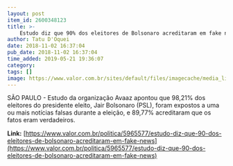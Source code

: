```yaml
---
layout: post
item_id: 2600348123
title: >-
    Estudo diz que 90% dos eleitores de Bolsonaro acreditaram em fake news
author: Tatu D'Oquei
date: 2018-11-02 16:37:04
pub_date: 2018-11-02 16:37:04
time_added: 2019-05-21 19:36:07
category: 
tags: []
image: https://www.valor.com.br/sites/default/files/imagecache/media_library_big_horizontal/fotoweb/fakenews1.jpg
---
```


SÃO PAULO - Estudo da organização Avaaz apontou que 98,21% dos eleitores do presidente eleito, Jair Bolsonaro (PSL), foram expostos a uma ou mais notícias falsas durante a eleição, e 89,77% acreditaram que os fatos eram verdadeiros.

**Link:** [https://www.valor.com.br/politica/5965577/estudo-diz-que-90-dos-eleitores-de-bolsonaro-acreditaram-em-fake-news](https://www.valor.com.br/politica/5965577/estudo-diz-que-90-dos-eleitores-de-bolsonaro-acreditaram-em-fake-news)

